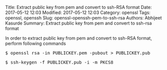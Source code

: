 Title: Extract public key from pem and convert to ssh-RSA format
Date: 2017-05-12 12:03
Modified: 2017-05-12 12:03
Category: openssl
Tags: openssl, openssh
Slug: openssl-openssh-pem-to-ssh-rsa
Authors: Abhijeet Kasurde
Summary: Extract public key from pem and convert to ssh-rsa format


In order to extract public key from pem and convert to ssh-RSA format, perform following commands


<pre>$ openssl rsa -in PUBLICKEY.pem -pubout > PUBLICKEY.pub</pre>

<pre>$ ssh-keygen -f PUBLICKEY.pub -i -m PKCS8 </pre>
